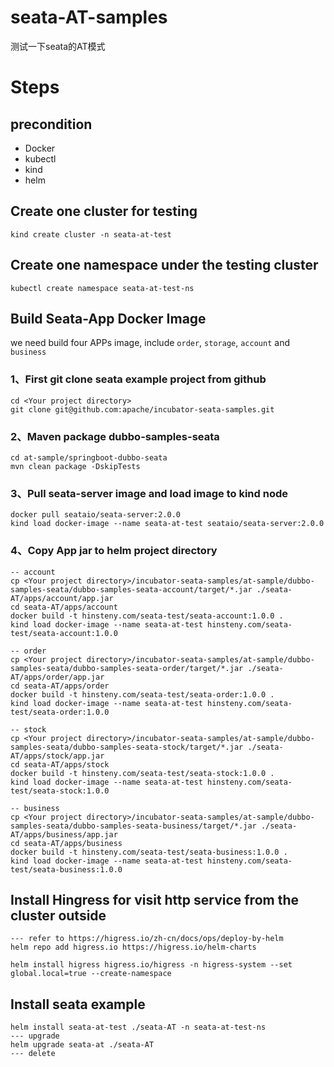 # seata-AT-samples
测试一下seata的AT模式

# Steps
## precondition
- Docker
- kubectl
- kind
- helm

## Create one cluster for testing
```
kind create cluster -n seata-at-test

```

## Create one namespace under the testing cluster
```
kubectl create namespace seata-at-test-ns
```

## Build Seata-App Docker Image
we need build four APPs image, include `order`, `storage`, `account` and `business`

### 1、First git clone seata example project from github
```
cd <Your project directory>
git clone git@github.com:apache/incubator-seata-samples.git
```

### 2、Maven package dubbo-samples-seata
```
cd at-sample/springboot-dubbo-seata
mvn clean package -DskipTests
```

### 3、Pull seata-server image and load image to kind node
```
docker pull seataio/seata-server:2.0.0
kind load docker-image --name seata-at-test seataio/seata-server:2.0.0
```

### 4、Copy App jar to helm project directory
``` 
-- account
cp <Your project directory>/incubator-seata-samples/at-sample/dubbo-samples-seata/dubbo-samples-seata-account/target/*.jar ./seata-AT/apps/account/app.jar 
cd seata-AT/apps/account
docker build -t hinsteny.com/seata-test/seata-account:1.0.0 .
kind load docker-image --name seata-at-test hinsteny.com/seata-test/seata-account:1.0.0

-- order
cp <Your project directory>/incubator-seata-samples/at-sample/dubbo-samples-seata/dubbo-samples-seata-order/target/*.jar ./seata-AT/apps/order/app.jar 
cd seata-AT/apps/order
docker build -t hinsteny.com/seata-test/seata-order:1.0.0 .
kind load docker-image --name seata-at-test hinsteny.com/seata-test/seata-order:1.0.0

-- stock
cp <Your project directory>/incubator-seata-samples/at-sample/dubbo-samples-seata/dubbo-samples-seata-stock/target/*.jar ./seata-AT/apps/stock/app.jar 
cd seata-AT/apps/stock
docker build -t hinsteny.com/seata-test/seata-stock:1.0.0 .
kind load docker-image --name seata-at-test hinsteny.com/seata-test/seata-stock:1.0.0

-- business
cp <Your project directory>/incubator-seata-samples/at-sample/dubbo-samples-seata/dubbo-samples-seata-business/target/*.jar ./seata-AT/apps/business/app.jar 
cd seata-AT/apps/business
docker build -t hinsteny.com/seata-test/seata-business:1.0.0 .
kind load docker-image --name seata-at-test hinsteny.com/seata-test/seata-business:1.0.0

```

## Install Hingress for visit http service from the cluster outside
```
--- refer to https://higress.io/zh-cn/docs/ops/deploy-by-helm
helm repo add higress.io https://higress.io/helm-charts

helm install higress higress.io/higress -n higress-system --set global.local=true --create-namespace
```

## Install seata example
```
helm install seata-at-test ./seata-AT -n seata-at-test-ns
--- upgrade
helm upgrade seata-at ./seata-AT
--- delete

```

